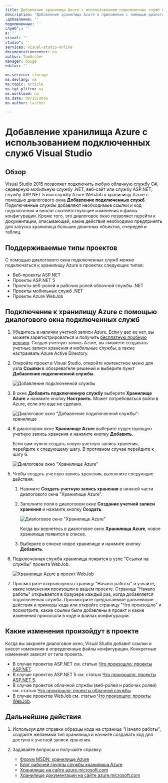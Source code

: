 ```yaml
---
title: Добавление хранилища Azure с использованием подключенных служб в Visual Studio | Microsoft Docs
description: 'Добавление хранилища Azure в приложение с помощью диалогового окна '
;добавление: ''
подключенных: ''
служб";: ''
в: ''
visual: ''
studio": ''
services: visual-studio-online
documentationcenter: na
author: TomArcher
manager: douge
editor: ''

ms.service: storage
ms.devlang: na
ms.topic: article
ms.tgt_pltfrm: na
ms.workload: na
ms.date: 08/15/2016
ms.author: tarcher

---
```

# Добавление хранилища Azure с использованием подключенных служб Visual Studio
## Обзор
Visual Studio 2015 позволяет подключить любую облачную службу C#, серверную мобильную службу .NET, веб-сайт или службу ASP.NET, службу ASP.NET 5 или службу Azure WebJob к хранилищу Azure с помощью диалогового окна **Добавление подключенных служб**. Подключенные службы добавляют необходимые ссылки и код подключения и вносят соответствующие изменения в файлы конфигурации. Кроме того, это диалоговое окно позволяет перейти к документации, описывающей, какие действия необходимо предпринять для запуска хранилища больших двоичных объектов, очередей и таблиц.

## Поддерживаемые типы проектов
С помощью диалогового окна подключенных служб можно подключаться к хранилищу Azure в проектах следующих типов:

* Веб-проекты ASP.NET
* Проекты ASP.NET 5
* Проекты веб-ролей и рабочих ролей облачной службы .NET
* Проекты мобильных служб .NET
* Проекты Azure WebJob

## Подключение к хранилищу Azure с помощью диалогового окна подключенных служб
1. Убедитесь в наличии учетной записи Azure. Если у вас ее нет, вы можете зарегистрироваться и получить [бесплатную пробную версию](http://go.microsoft.com/fwlink/?LinkId=518146). Создав учетную запись Azure, вы сможете создавать учетные записи хранения и мобильные службы, а также настраивать Azure Active Directory.
2. Откройте проект в Visual Studio, откройте контекстное меню для узла **Ссылки** в обозревателе решений и выберите пункт **Добавление подключенной службы**.
   
    ![Добавление подключенной службы](./media/vs-azure-tools-connected-services-storage/IC796702.png)
3. В окне **Добавить подключенную службу** выберите **Хранилище Azure** и нажмите кнопку **Настроить**. Может потребоваться войти в Azure, если это еще не сделано.
   
    ![Диалоговое окно "Добавление подключенной службы": хранилище](./media/vs-azure-tools-connected-services-storage/IC796703.png)
4. В диалоговом окне **Хранилище Azure** выберите существующую учетную запись хранения и нажмите кнопку **Добавить**.
   
    Если вам нужно создать новую учетную запись хранения, перейдите к следующему шагу. В противном случае перейдите к шагу 6.
   
    ![Диалоговое окно "Хранилище Azure"](./media/vs-azure-tools-connected-services-storage/IC796704.png)
5. Чтобы создать учетную запись хранения, выполните следующие действия.
   
   1. Нажмите **Создать учетную запись хранения** в нижней части диалогового окна "Хранилище Azure".
   2. Заполните поля в диалоговом окне **Создание учетной записи хранения** и нажмите кнопку **Создать**.
      
       ![Диалоговое окно "Хранилище Azure"](./media/vs-azure-tools-connected-services-storage/create-storage-account.png)
      
       Когда вы вернетесь в диалоговое окно **Хранилища Azure**, новое хранилище появится в списке.
   3. Выберите в списке новое хранилище и нажмите кнопку **Добавить**.
6. Подключенная служба хранилища появится в узле "Ссылки на службы" проекта WebJob.
   
    ![Хранилище Azure в проект WebJob](./media/vs-azure-tools-connected-services-storage/IC796705.png)
7. Просмотрите открывшуюся страницу "Начало работы" и узнайте, какие изменения произошли в вашем проекте. Страница "Начало работы" открывается в браузере каждый раз, когда добавляется подключенная служба. Просмотрите предлагаемые дальнейшие действия и примеры кода или откройте страницу "Что произошло" и посмотрите, какие ссылки были добавлены в проект и какие изменения произошли в коде и файлах конфигурации.

## Какие изменения произойдут в проекте
Когда вы закроете диалоговое окно, Visual Studio добавит ссылки и внесет изменения в определенные файлы конфигурации. Конкретные изменения зависят от типа проекта.

* В случае проектов ASP.NET см. статью [Что произошло: проекты ASP.NET](http://go.microsoft.com/fwlink/p/?LinkId=513126).
* В случае проектов ASP.NET 5 см. статью [Что произошло: проекты ASP.NET 5](http://go.microsoft.com/fwlink/p/?LinkId=513124).
* В случае проектов облачной службы (веб-ролей и рабочих ролей) см. статью [Что произошло: проекты облачной службы](http://go.microsoft.com/fwlink/p/?LinkId=516965).
* В случае проектов WebJob см. статью [Что произошло: проекты WebJob](storage/vs-storage-webjobs-what-happened.md).

## Дальнейшие действия
1. Используя для справки образцы кода на странице "Начало работы", создайте желаемый тип хранилища и начните создавать код для доступа к учетной записи хранения.
2. Задавайте вопросы и получайте справку:
   
   * [Форум MSDN: хранилище Azure](https://social.msdn.microsoft.com/forums/azure/home?forum=windowsazuredata)
   * [Блог рабочей группы службы хранилища Azure](http://blogs.msdn.com/b/windowsazurestorage/)
   * [Хранилище на сайте azure.microsoft.com](https://azure.microsoft.com/services/storage/)
   * [Хранилище документации на сайте azure.microsoft.com](https://azure.microsoft.com/documentation/services/storage/)

<!---HONumber=AcomDC_0817_2016-->